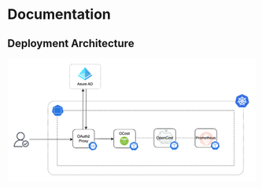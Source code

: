 # Documentation

## Deployment Architecture

<img src="assets/architecture.png" alt="deployment-architecture" width="800"/>
